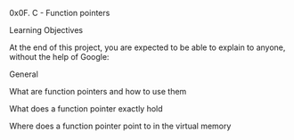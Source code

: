 0x0F. C - Function pointers

Learning Objectives


At the end of this project, you are expected to be able to explain to anyone, without the help of Google:

General


What are function pointers and how to use them

What does a function pointer exactly hold

Where does a function pointer point to in the virtual memory
